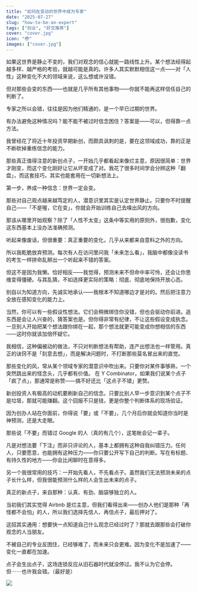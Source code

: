 ```yaml
---
title: "如何在变动的世界中成为专家"
date: "2025-07-27"
slug: "how-to-be-an-expert"
tags: ["创业", "好文推荐"]
cover: "cover.jpg"
icon: "😎"
images: ["cover.jpg"]
---
```

如果这世界是静止不变的，我们对观念的信心就能一路线性上升。某个想法经得起越多样、越严格的考验，就越可能是真的。许多人其实默默相信这一点——对「人性」这种变化不大的领域来说，这么想或许没错。



但对那些会变的东西——也就是几乎所有其他事物——你就不能再这样信任自己的判断了。



专家之所以会错，往往是因为他们精通的，是一个早已过期的世界。



有办法避免这种情况吗？能不能不被过时信念困住？答案是——可以，但得靠一点方法。



我曾经花了将近十年投资早期新创，而颇具讽刺的是，要在这领域成功，靠的正是不断砍掉重练信念的能力。



那些真正值得注意的新创点子，一开始几乎都看起来像烂主意，原因很简单：世界才刚变，而这个变化刚好让它从坏变成了对。我花了很多时间学会分辨这种「翻盘」，而这套技巧，其实也能套用在一切新想法上。



第一步，养成一种信念：世界一定会变。



那些对自己观点越来越笃定的人，潜意识里其实是认定世界静止。只要你不时提醒自己——「不是喔，它在变」，你就会开始训练自己去嗅出风的方向。



那该从哪里开始观察？除了「人性不太变」这条中等实用的原则外，很抱歉，变化这东西基本上没办法准确预测。



听起来像废话，但很重要：真正重要的变化，几乎从来都来自意料之外的方向。



所以我乾脆放弃预测。每次有人在访问里问我「未来怎么看」，我脑中都像没读书的考生一样拼命乱掰出一个听起来不错的答案。



但这不是因为我懒。恰好相反——我觉得，预测未来不但命中率可怜，还会让你思维变得僵硬。与其乱猜，不如选择更实际的策略：彻底、彻底地保持开放心态。



别自以为知道方向，先诚实地承认——我根本不知道哪边才是对的。然后把注意力全放在感知变化的能力上。



当然，你可以有一些假设性想法。它们会稍微绑住你没错，但也会驱动你前进。追东西是会让人兴奋的，猜答案也是。但你得非常有纪律，不让这些假设变成执念。
一旦别人开始把某个想法跟你绑在一起，那个想法就更可能变成你想相信的东西——这时你就该加倍怀疑它。



我相信，这种偏被动的做法，不只对判断想法有帮助，连产出想法也一样管用。真正的诀窍不是「刻意去想」，而是解决问题时，不打断那些莫名冒出来的直觉。



那些变化的风，常从某个领域专家的潜意识中吹出来。只要你对某件事够熟，一个突然跳出来的怪念头，几乎都有价值。
在 Y Combinator，如果我们说某个点子「疯了点」，那通常是称赞——搞不好还比「这点子不错」更赞。



新创投资人有极高的动机要刷新自己的信念。只要比别人早一步意识到某个点子不是垃圾，那就可能赚翻。这个回报不只是钱，更是你整个判断体系的现场验证。



因为创办人站在你面前，你得说「要」或「不要」，几个月后你就会知道你当时是神预测，还是大走眼。



那些说「不要」而错过 Google 的人（真的有几个），这笔帐会记一辈子。



凡是对想法要「下注」而非只评论的人，基本上都拥有这种自我纠错压力。任何人，只要愿意，也能拥有这种压力——你只要公开写下自己的判断。写在有标题、有持久性的地方——你会比闲聊时在意得多。



另一个我很常用的技巧：一开始先看人，不先看点子。虽然我们无法预测未来的点子长什么样，但我很能预测什么样的人会生出未来的点子。



真正的新点子，来自那种：认真、有劲、脑袋够独立的人。



当初我们其实觉得 Airbnb 是烂主意，但我们看得出来——创办人他们是那种「再怪都不会怕」的人，所以我们选择先信人、再信点子，最后押对了。



这招其实通用：想要快一点知道自己什么观念已经过时了？那就去跟那些会打破你观念的人当朋友。



不被自己的专业反困住，已经够难了，而未来只会更难。因为变化不是加速了——变化一直都在加速。



点子会生出点子，这场连锁反应从旧石器时代就没停过。我不认为它会停。
但⋯⋯也许我会错。（最好是）




![](https://prod-files-secure.s3.us-west-2.amazonaws.com/112d0858-5090-4d34-a606-b75eb8d65fd2/46476355-9cf3-4e99-9b7a-3531bc426380/1000202064.png?X-Amz-Algorithm=AWS4-HMAC-SHA256&X-Amz-Content-Sha256=UNSIGNED-PAYLOAD&X-Amz-Credential=ASIAZI2LB4663DGLI3C5%2F20250817%2Fus-west-2%2Fs3%2Faws4_request&X-Amz-Date=20250817T061923Z&X-Amz-Expires=3600&X-Amz-Security-Token=IQoJb3JpZ2luX2VjEDwaCXVzLXdlc3QtMiJHMEUCIDOYm%2Fwl5SgsjC15jWDcuqRmwvwiSSOu6cTBsxQMyN2HAiEAlMbDbn3mODcw5WFl0BUxDatiWyREXQmQpLLx1uDd9oQqiAQIhf%2F%2F%2F%2F%2F%2F%2F%2F%2F%2FARAAGgw2Mzc0MjMxODM4MDUiDHl6NhCha4aWI440RyrcA%2BJONso4TtNq4Udv27HFHXn59gLfIqicBPtv8MHFPTJvcta3tYfkUY5kig0OTp%2FDdvNPEnyExc547IYw6Cw2f%2FssZwqaMlz25AuIkE6kgDZnZJXvzl8MICTlr5CB6vfogEwiL7G%2Fd%2FLJVY6CoF2o8aerd5z5jXvXL3sgCuRTm45NfY%2Fqd6DGxbyg6Hg50Yn1VN9J77HRRMfhQzXlAl%2BzF8M4pk72vBpEyep8EaN4HzM42yv5S%2FVoAL%2BMcNwNcrpsT5TbI19d3YGi5NtfFk3TvGQERr%2Fxmk7z4FazKMS1r2%2F77nnjSb1a60wvGldcWWePIuMqzR7VW6hX4fd9vt7HaHwBI5h%2BW1f05%2Bs22ANUZgML39sk3AaCUYSI%2FoFWpofVymDIwHK3KY56jclD74zCaDuqi6T36xXBQvOcS8GdRC6W7u%2Fp1%2Fovrm8nIkqtLjyyJ6e%2Ff2%2BcjVDhlAWjclzIIkO74XtPv4PMGBx%2FT3lFbbmPUL17YadtZS3sh%2BDLhC1Z1M6VOFkOZl4D6evNVtNJTYtPGeU8VdhOsdSpshY5tvFOJkOsCtxJWqRDn7mKhBNynAo0X4Dt6sIgFKoZnJWBixsARgOJ8Xi826WhsF3a8l8FAfc2j%2BtPIZWRxc8hMPKWhcUGOqUBDqPVf5h%2B15TdSOIdcYcgTZZN5CSvuZa0NXlTEKTKMCuqeo9EDi%2F1W0NtRP%2FRMjydl4XCiJMr9RWN6SpdhAo8zgPI5cNjD5NHqnomfvg%2Fy3a%2B24sBcMz3ArtejAu34Jtmokkjr6S0xwyOmzmeGMt1TwG38w%2BcbMRZMmXn69UGwqeOGIUrQS59a0iX8UHLP3JUHqjeWQvfZYUbRpW4ym%2F%2FAgbahdDD&X-Amz-Signature=99ec1050b263bbc5fcbc1f756f0f719e5271ead6d903a2b42e0635550f2f09f3&X-Amz-SignedHeaders=host&x-amz-checksum-mode=ENABLED&x-id=GetObject)

